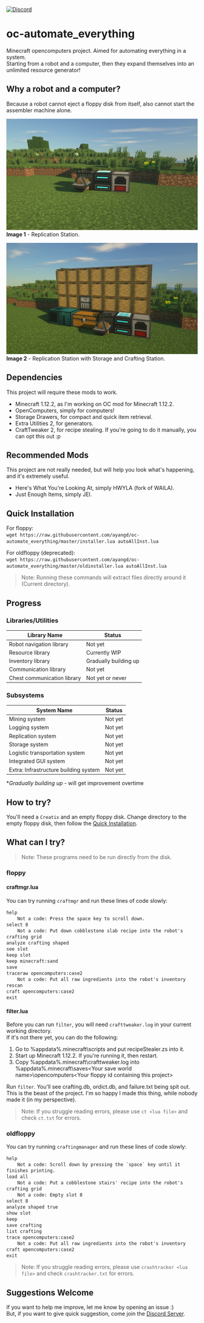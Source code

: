 [![Discord](https://img.shields.io/discord/593706016156286979.svg?color=%237289da&logo=discord&logoColor=white)](https://discord.gg/YxHGxVs)

# oc-automate_everything
Minecraft opencomputers project. Aimed for automating everything in a system.\
Starting from a robot and a computer, then they expand themselves into an unlimited resource generator!

## Why a robot and a computer?
Because a robot cannot eject a floppy disk from itself, also cannot start the assembler machine alone.

![Replication Station](computer_minimal.png)\
**Image 1** - Replication Station.

![Full Station](computer_with_storage.png)\
**Image 2** - Replication Station with Storage and Crafting Station.

## Dependencies
This project will require these mods to work.
- Minecraft 1.12.2, as I'm working on OC mod for Minecraft 1.12.2.
- OpenComputers, simply for computers!
- Storage Drawers, for compact and quick item retrieval.
- Extra Utilities 2, for generators.
- CraftTweaker 2, for recipe stealing. If you're going to do it manually, you can opt this out :p

## Recommended Mods
This project are not really needed, but will help you look what's happening, and it's extremely useful.
- Here's What You're Looking At, simply HWYLA (fork of WAILA).
- Just Enough Items, simply JEI.

## Quick Installation
For floppy:\
```wget https://raw.githubusercontent.com/ayangd/oc-automate_everything/master/installer.lua autoAllInst.lua```

For oldfloppy (deprecated):\
```wget https://raw.githubusercontent.com/ayangd/oc-automate_everything/master/oldinstaller.lua autoAllInst.lua```

>Note: Running these commands will extract files directly around it (Current directory).

## Progress
### Libraries/Utilities
|Library Name|Status|
|-|-|
|Robot navigation library|Not yet|
|Resource library|Currently WIP|
|Inventory library|Gradually building up|
|Communication library|Not yet|
|Chest communication library|Not yet or never|

### Subsystems
|System Name|Status|
|-|-|
|Mining system|Not yet|
|Logging system|Not yet|
|Replication system|Not yet|
|Storage system|Not yet|
|Logistic transportation system|Not yet|
|Integrated GUI system|Not yet|
|Extra: Infrastructure building system|Not yet|

**Gradually building up* - will get improvement overtime

## How to try?
You'll need a `Creatix` and an empty floppy disk.
Change directory to the empty floppy disk, then follow the [Quick Installation](#quick-installation).

## What can I try?
>Note: These programs need to be run directly from the disk.

### floppy

#### craftmgr.lua
You can try running `craftmgr` and run these lines of code slowly:
```
help
    Not a code: Press the space key to scroll down.
select 8
	Not a code: Put down cobblestone slab recipe into the robot's crafting grid
analyze crafting shaped
see slot
keep slot
keep minecraft:sand
save
traceraw opencomputers:case2
	Not a code: Put all raw ingredients into the robot's inventory
rescan
craft opencomputers:case2
exit
```

#### filter.lua
Before you can run `filter`, you will need `crafttweaker.log` in your current working directory.\
If it's not there yet, you can do the following:
1. Go to %appdata%\.minecraft\scripts and put recipeStealer.zs into it.
2. Start up Minecraft 1.12.2. If you're running it, then restart.
3. Copy %appdata%\.minecraft\crafttweaker.log into %appdata%\.minecraft\saves\<Your save world name>\opencomputers\<Your floppy id containing this project>

Run `filter`. You'll see crafting.db, ordict.db, and failure.txt being spit out.\
This is the beast of the project. I'm so happy I made this thing, while nobody made it (in my perspective).

>Note: If you struggle reading errors, please use `ct <lua file>` and check `ct.txt` for errors.

### oldfloppy
You can try running `craftingmanager` and run these lines of code slowly:
```
help
    Not a code: Scroll down by pressing the `space` key until it finishes printing.
load all
    Not a code: Put a cobblestone stairs' recipe into the robot's crafting grid
    Not a code: Empty slot 8
select 8
analyze shaped true
show slot
keep
save crafting
list crafting
trace opencomputers:case2
    Not a code: Put all raw ingredients into the robot's inventory
craft opencomputers:case2
exit
```
>Note: If you struggle reading errors, please use `crashtracker <lua file>` and check `crashtracker.txt` for errors.

## Suggestions Welcome
If you want to help me improve, let me know by opening an issue :)\
But, if you want to give quick suggestion, come join the [Discord Server](https://discord.gg/YxHGxVs).
